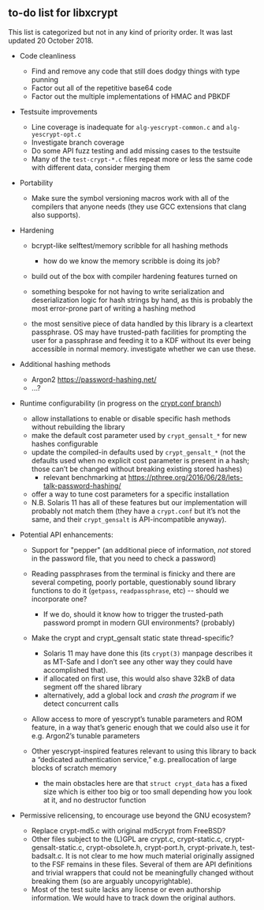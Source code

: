 to-do list for libxcrypt
------------------------

This list is categorized but not in any kind of priority order.
It was last updated 20 October 2018.

* Code cleanliness
  * Find and remove any code that still does dodgy things with type punning
  * Factor out all of the repetitive base64 code
  * Factor out the multiple implementations of HMAC and PBKDF

* Testsuite improvements
  * Line coverage is inadequate for `alg-yescrypt-common.c` and
    `alg-yescrypt-opt.c`
  * Investigate branch coverage
  * Do some API fuzz testing and add missing cases to the testsuite
  * Many of the `test-crypt-*.c` files repeat more or less the same
    code with different data, consider merging them

* Portability
  * Make sure the symbol versioning macros work with all of the
    compilers that anyone needs (they use GCC extensions that clang
    also supports).

* Hardening
  * bcrypt-like selftest/memory scribble for all hashing methods
    * how do we know the memory scribble is doing its job?
  * build out of the box with compiler hardening features turned on
  * something bespoke for not having to write serialization and
    deserialization logic for hash strings by hand, as this is
    probably the most error-prone part of writing a hashing method

  * the most sensitive piece of data handled by this library is a
    cleartext passphrase.  OS may have trusted-path facilities for
    prompting the user for a passphrase and feeding it to a KDF
    without its ever being accessible in normal memory.  investigate
    whether we can use these.

* Additional hashing methods
  * Argon2 <https://password-hashing.net/>
  * ...?

* Runtime configurability (in progress on the [crypt.conf branch][])
  * allow installations to enable or disable specific hash methods
    without rebuilding the library
  * make the default cost parameter used by `crypt_gensalt_*` for new
    hashes configurable
  * update the compiled-in defaults used by `crypt_gensalt_*` (not the
    defaults used when no explicit cost parameter is present in a
    hash; those can’t be changed without breaking existing stored hashes)
    * relevant benchmarking at
      <https://pthree.org/2016/06/28/lets-talk-password-hashing/>
  * offer a way to tune cost parameters for a specific installation
  * N.B. Solaris 11 has all of these features but our implementation will
    probably not match them (they have a `crypt.conf` but it’s not the
    same, and their `crypt_gensalt` is API-incompatible anyway).

[crypt.conf branch]: https://github.com/besser82/libxcrypt/tree/zack/crypt.conf

* Potential API enhancements:

  * Support for "pepper" (an additional piece of information, _not_
    stored in the password file, that you need to check a password)

  * Reading passphrases from the terminal is finicky and there are
    several competing, poorly portable, questionably sound library
    functions to do it (`getpass`, `readpassphrase`, etc) -- should we
    incorporate one?
    * If we do, should it know how to trigger the trusted-path
      password prompt in modern GUI environments? (probably)

  * Make the crypt and crypt_gensalt static state thread-specific?
    * Solaris 11 may have done this (its `crypt(3)` manpage describes
      it as MT-Safe and I don’t see any other way they could have
      accomplished that).
    * if allocated on first use, this would also shave 32kB of
      data segment off the shared library
    * alternatively, add a global lock and *crash the program* if we
      detect concurrent calls

  * Allow access to more of yescrypt’s tunable parameters and ROM
    feature, in a way that’s generic enough that we could also use it
    for e.g. Argon2’s tunable parameters

  * Other yescrypt-inspired features relevant to using this library to
    back a “dedicated authentication service,” e.g. preallocation of
    large blocks of scratch memory
    * the main obstacles here are that `struct crypt_data` has a fixed
      size which is either too big or too small depending how you look
      at it, and no destructor function

* Permissive relicensing, to encourage use beyond the GNU ecosystem?
  * Replace crypt-md5.c with original md5crypt from FreeBSD?
  * Other files subject to the (L)GPL are crypt.c, crypt-static.c,
    crypt-gensalt-static.c, crypt-obsolete.h, crypt-port.h,
    crypt-private.h, test-badsalt.c.  It is not clear to me how much
    material originally assigned to the FSF remains in these files.
    Several of them are API definitions and trivial wrappers that
    could not be meaningfully changed without breaking them (so are
    arguably uncopyrightable).
  * Most of the test suite lacks any license or even authorship
    information.  We would have to track down the original authors.
